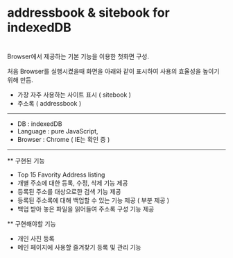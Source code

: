 #
# addressbook & sitebook for indexedDB
#

Browser에서 제공하는 기본 기능을 이용한 첫화면 구성.

처음 Browser를 실행시켰을때 화면을 아래와 같이 표시하여 사용의 효율성을 높이기 위해 만듬.
- 가장 자주 사용하는 사이트 표시 ( sitebook )
- 주소록 ( addressbook )

---

- DB : indexedDB
- Language : pure JavaScript,
- Browser : Chrome ( IE는 확인 중 )

---

** 구현된 기능
- Top 15 Favority Address listing
- 개별 주소에 대한 등록, 수정, 삭제 기능 제공
- 등록된 주소를 대상으로한 검색 기능 제공
- 등록된 주소록에 대해 백업할 수 있는 기능 제공 ( 부분 제공 )
- 백업 받아 놓은 파일을 읽어들여 주소록 구성 기능 제공

** 구현해야할 기능
- 개인 사진 등록
- 메인 페이지에 사용할 즐겨찾기 등록 및 관리 기능

